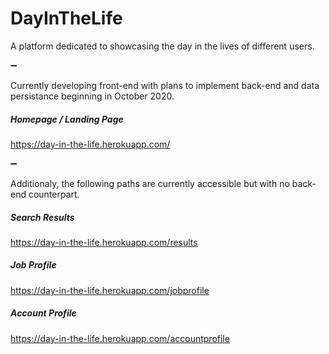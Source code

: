 # DayInTheLife

A platform dedicated to showcasing the day in the lives of different users.

➖

Currently developing front-end with plans to implement back-end and data persistance beginning in October 2020.

##### Homepage / Landing Page

https://day-in-the-life.herokuapp.com/

➖

Additionaly, the following paths are currently accessible but with no back-end counterpart.

##### Search Results

https://day-in-the-life.herokuapp.com/results

##### Job Profile

https://day-in-the-life.herokuapp.com/jobprofile

##### Account Profile

https://day-in-the-life.herokuapp.com/accountprofile
